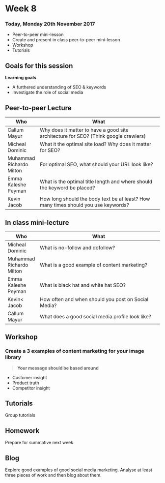 # Week 8

### Today, Monday 20th November 2017

* Peer-to-peer mini-lesson
* Create and present in class peer-to-peer mini-lesson
* Workshop
* Tutorials

## Goals for this session

**Learning goals**

* A furthered understanding of SEO & keywords
* Investigate the role of social media

## Peer-to-peer Lecture


Who | What
--- | -----------
Callum<br>Mayur | Why does it matter to have a good site architecture for SEO? (Think google crawlers)
Micheal<br>Dominic | What it the optimal site load? Why does it matter for SEO?
Muhammad<br>Richardo<br>Milton  | For optimal SEO, what should your URL look like?
Emma<br>Kaleshe<br>Peyman | What is the optimal title length and where should the keyword be placed?
Kevin<br>Jacob | How long should the body text be at least? How many times should you use keywords?


## In class mini-lecture

Who | What
--- | -----------
Micheal<br>Dominic | What is no-follow and dofollow?
Muhammad<br>Richardo<br>Milton  | What is a good example of content marketing?
Emma<br>Kaleshe<br>Peyman | What is black hat and white hat SEO?
Kevin<<br>Jacob | How often and when should you post on Social Media?
Callum<br>Mayur | What does a good social media profile look like?

## Workshop

### Create a 3 examples of content marketing for your image library

> **Your message should be based around**

* Customer insight
* Product truth
* Competitor insight

## Tutorials

Group tutorials

## Homework

Prepare for summative next week.

## Blog

Explore good examples of good social media marketing. Analyse at least three pieces of work and then blog about them.
